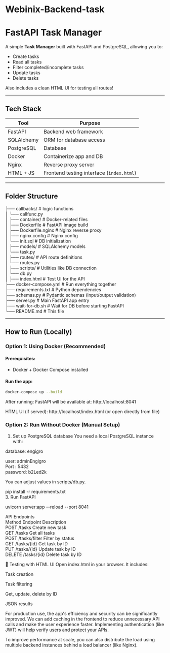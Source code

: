 # Webinix-Backend-task
#  FastAPI Task Manager

A simple **Task Manager** built with FastAPI and PostgreSQL, allowing you to:
- Create tasks
- Read all tasks
- Filter completed/incomplete tasks
- Update tasks
- Delete tasks

Also includes a clean HTML UI for testing all routes!

---

##  Tech Stack

| Tool           | Purpose                                |
|----------------|----------------------------------------|
| FastAPI        | Backend web framework                  |
| SQLAlchemy     | ORM for database access                |
| PostgreSQL     | Database                               |
| Docker         | Containerize app and DB                |
| Nginx          | Reverse proxy server                   |
| HTML + JS      | Frontend testing interface (`index.html`) |

---

##  Folder Structure

├── callbacks/ # logic functions<br>
│ └── callfunc.py<br>
│
├── container/ # Docker-related files<br>
│ ├── Dockerfile # FastAPI image build<br>
│ ├── Dockerfile.nginx # Nginx reverse proxy<br>
│ ├── nginx.config # Nginx config<br>
│ └── init.sql # DB initialization<br>
│
├── models/ # SQLAlchemy models<br>
│ └── task.py<br>
│
├── routes/ # API route definitions<br>
│ └── routes.py<br>
│
├── scripts/ # Utilities like DB connection<br>
│ └── db.py<br>
│
├── index.html # Test UI for the API<br>
├── docker-compose.yml # Run everything together<br>
├── requirements.txt # Python dependencies<br>
├── schemas.py # Pydantic schemas (input/output validation)<br>
├── server.py # Main FastAPI app entry<br>
├── wait-for-db.sh # Wait for DB before starting FastAPI<br>
└── README.md # This file<br>


---

##  How to Run (Locally)

### Option 1:  Using Docker (Recommended)

####  Prerequisites:
- Docker + Docker Compose installed

####  Run the app:

```bash
docker-compose up --build
```
 After running:
FastAPI will be available at: http://localhost:8041



HTML UI (if served): http://localhost/index.html (or open directly from file)

### Option 2:  Run Without Docker (Manual Setup)
1. Set up PostgreSQL database
You need a local PostgreSQL instance with:

database: engigro<br>

user: adminEngigro<br>
Port : 5432<br>
password: b2Led2k<br>

You can adjust values in scripts/db.py.

pip install -r requirements.txt<br>
3. Run FastAPI

uvicorn server:app --reload --port 8041

API Endpoints<br>
Method	Endpoint	Description<br>
POST	/tasks	Create new task<br>
GET	/tasks	Get all tasks<br>
POST	/tasks/filter	Filter by status<br>
GET	/tasks/{id}	Get task by ID<br>
PUT	/tasks/{id}	Update task by ID<br>
DELETE	/tasks/{id}	Delete task by ID<br>

🧪 Testing with HTML UI
Open index.html in your browser. It includes:<br>

Task creation<br>

Task filtering<br>

Get, update, delete by ID<br>

JSON results<br>

For production use, the app's efficiency and security can be significantly improved. We can add caching in the frontend to reduce unnecessary API calls and make the user experience faster. Implementing authentication (like JWT) will help verify users and protect your APIs.<br>

To improve performance at scale, you can also distribute the load using multiple backend instances behind a load balancer (like Nginx).
